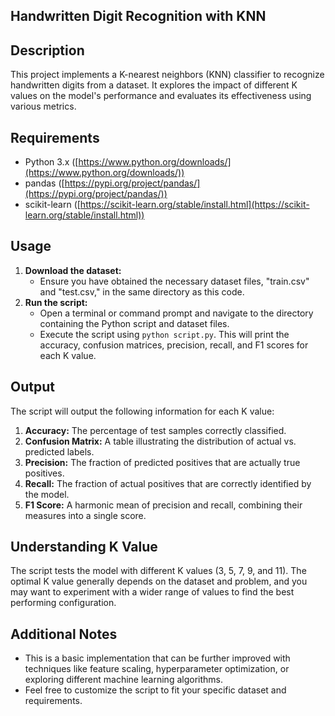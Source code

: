 ## Handwritten Digit Recognition with KNN

## Description

This project implements a K-nearest neighbors (KNN) classifier to recognize handwritten digits from a dataset. It explores the impact of different K values on the model's performance and evaluates its effectiveness using various metrics.

## Requirements

- Python 3.x ([https://www.python.org/downloads/](https://www.python.org/downloads/))
- pandas ([https://pypi.org/project/pandas/](https://pypi.org/project/pandas/))
- scikit-learn ([https://scikit-learn.org/stable/install.html](https://scikit-learn.org/stable/install.html))

## Usage

1. **Download the dataset:**
   - Ensure you have obtained the necessary dataset files, "train.csv" and "test.csv," in the same directory as this code.
2. **Run the script:**
   - Open a terminal or command prompt and navigate to the directory containing the Python script and dataset files.
   - Execute the script using `python script.py`. This will print the accuracy, confusion matrices, precision, recall, and F1 scores for each K value.

## Output

The script will output the following information for each K value:

1. **Accuracy:** The percentage of test samples correctly classified.
2. **Confusion Matrix:** A table illustrating the distribution of actual vs. predicted labels.
3. **Precision:** The fraction of predicted positives that are actually true positives.
4. **Recall:** The fraction of actual positives that are correctly identified by the model.
5. **F1 Score:** A harmonic mean of precision and recall, combining their measures into a single score.

## Understanding K Value

The script tests the model with different K values (3, 5, 7, 9, and 11). The optimal K value generally depends on the dataset and problem, and you may want to experiment with a wider range of values to find the best performing configuration.

## Additional Notes

- This is a basic implementation that can be further improved with techniques like feature scaling, hyperparameter optimization, or exploring different machine learning algorithms.
- Feel free to customize the script to fit your specific dataset and requirements.
